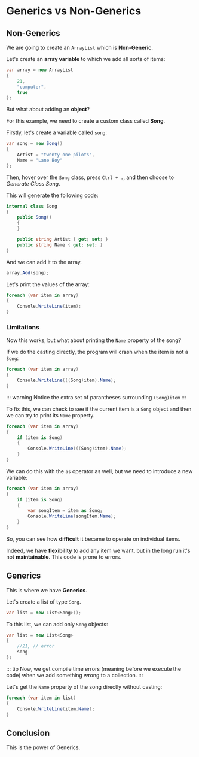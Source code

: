 # Generics vs Non-Generics

<youtube :src="'5xz1sn06NoE'"/>

## Non-Generics
We are going to create an `ArrayList` which is **Non-Generic**.

Let's create an **array variable** to which we add all sorts of items:

``` csharp
var array = new ArrayList
{
    21,
    "computer",
    true
};
```

But what about adding an **object**?

For this example, we need to create a custom class called **Song**.

Firstly, let's create a variable called `song`:

``` csharp
var song = new Song()
{
    Artist = "twenty one pilots",
    Name = "Lane Boy"
};
```

Then, hover over the `Song` class, press `Ctrl + .`, and then choose to *Generate Class Song*.

This will generate the following code:

``` csharp
internal class Song
{
    public Song()
    {
    }

    public string Artist { get; set; }
    public string Name { get; set; }
}
```

And we can add it to the array.

``` csharp
array.Add(song);
```

Let's print the values of the array:

``` csharp
foreach (var item in array)
{
    Console.WriteLine(item);
}
```

### Limitations

Now this works, but what about printing the `Name` property of the song?

If we do the casting directly, the program will crash when the item is not a `Song`:

``` csharp
foreach (var item in array)
{
    Console.WriteLine(((Song)item).Name);
}
```

::: warning 
Notice the extra set of parantheses surrounding `(Song)item`
:::

To fix this, we can check to see if the current item is a `Song` object and then we can try to print its `Name` property.

``` csharp
foreach (var item in array)
{
    if (item is Song)
    {
        Console.WriteLine(((Song)item).Name);
    }
}
```

We can do this with the `as` operator as well, but we need to introduce a new variable:

``` csharp
foreach (var item in array)
{
    if (item is Song)
    {
        var songItem = item as Song;
        Console.WriteLine(songItem.Name);
    }
}
```

So, you can see how **difficult** it became to operate on individual items. 

Indeed, we have **flexibility** to add any item we want, but in the long run it's not **maintainable**. This code is prone to errors.

## Generics

This is where we have **Generics**. 

Let's create a list of type `Song`.

``` csharp
var list = new List<Song>();
```

To this list, we can add only `Song` objects:

``` csharp
var list = new List<Song>
{
    //21, // error
    song
};
```

::: tip
Now, we get compile time errors (meaning before we execute the code) when we add something wrong to a collection.
:::

Let's get the `Name` property of the song directly without casting:

``` csharp
foreach (var item in list)
{
    Console.WriteLine(item.Name);
}
```

## Conclusion
This is the power of Generics.
